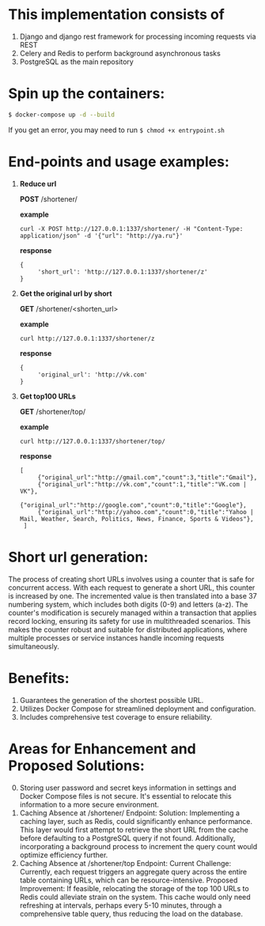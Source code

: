 # This implementation consists of
1. Django and django rest framework for processing incoming requests via REST
2. Celery and Redis to perform background asynchronous tasks
3. PostgreSQL as the main repository

# Spin up the containers:
```sh
$ docker-compose up -d --build
```
If you get an error, you may need to run ```$ chmod +x entrypoint.sh```

# End-points and usage examples:
1. **Reduce url**

   **POST** /shortener/

   **example**
   ``` 
   curl -X POST http://127.0.0.1:1337/shortener/ -H "Content-Type: application/json" -d '{"url": "http://ya.ru"}'
   ```
   **response**
   ```
   {
        'short_url': 'http://127.0.0.1:1337/shortener/z'
   }
   ```

2. **Get the original url by short**

   **GET** /shortener/<shorten_url>
   
   **example** 
   ```
   curl http://127.0.0.1:1337/shortener/z
   ```
   **response**
   ```
   {
        'original_url': 'http://vk.com'
   }
   ```

3. **Get top100 URLs**
   
   **GET** /shortener/top/
   
   **example** 
   ```
   curl http://127.0.0.1:1337/shortener/top/
   ```
   **response**
   ```
   [
        {"original_url":"http://gmail.com","count":3,"title":"Gmail"},
        {"original_url":"http://vk.com","count":1,"title":"VK.com | VK"},
        {"original_url":"http://google.com","count":0,"title":"Google"},
        {"original_url":"http://yahoo.com","count":0,"title":"Yahoo | Mail, Weather, Search, Politics, News, Finance, Sports & Videos"},
    ]
    ```

# Short url generation:
The process of creating short URLs involves using a counter that is safe for concurrent access. With each request to generate a short URL, this counter is increased by one. The incremented value is then translated into a base 37 numbering system, which includes both digits (0-9) and letters (a-z). The counter's modification is securely managed within a transaction that applies record locking, ensuring its safety for use in multithreaded scenarios. This makes the counter robust and suitable for distributed applications, where multiple processes or service instances handle incoming requests simultaneously.

# Benefits:
1. Guarantees the generation of the shortest possible URL.
2. Utilizes Docker Compose for streamlined deployment and configuration.
3. Includes comprehensive test coverage to ensure reliability.
 
# Areas for Enhancement and Proposed Solutions:
0. Storing user password and secret keys information in settings and Docker Compose files is not secure. It's essential to relocate this information to a more secure environment.
1. Caching Absence at /shortener/ Endpoint:
   Solution: Implementing a caching layer, such as Redis, could significantly enhance performance. This layer would first attempt to retrieve the short URL from the cache before defaulting to a PostgreSQL query if not found. Additionally, incorporating a background process to increment the query count would optimize efficiency further.
2. Caching Absence at /shortener/top Endpoint:
   Current Challenge: Currently, each request triggers an aggregate query across the entire table containing URLs, which can be resource-intensive.
   Proposed Improvement: If feasible, relocating the storage of the top 100 URLs to Redis could alleviate strain on the system. This cache would only need refreshing at intervals, perhaps every 5-10 minutes, through a comprehensive table query, thus reducing the load on the database.
